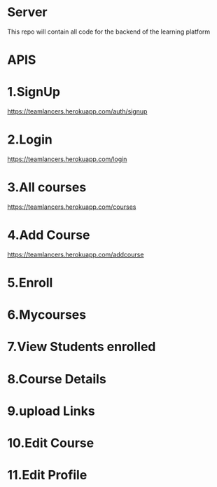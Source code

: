 # Server
This repo will contain all code for the backend of the learning platform

# APIS

# 1.SignUp
https://teamlancers.herokuapp.com/auth/signup

# 2.Login
https://teamlancers.herokuapp.com/login

# 3.All courses
https://teamlancers.herokuapp.com/courses

# 4.Add Course
https://teamlancers.herokuapp.com/addcourse

# 5.Enroll

# 6.Mycourses

# 7.View Students enrolled

# 8.Course Details

# 9.upload Links

# 10.Edit Course

# 11.Edit Profile





